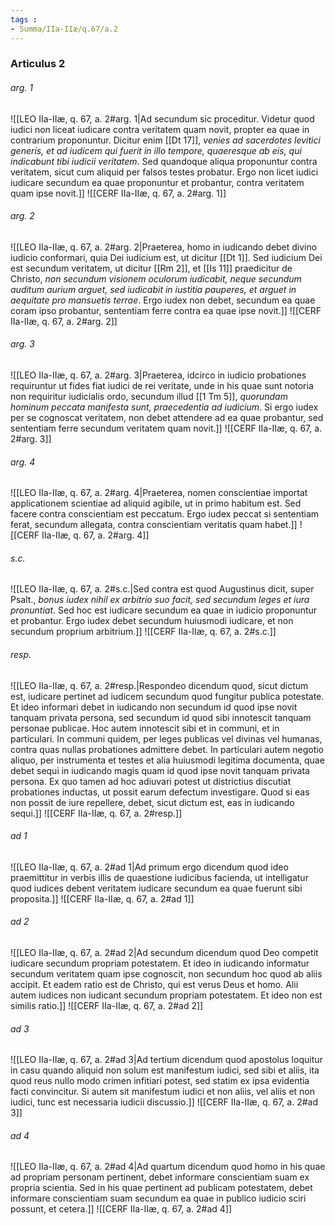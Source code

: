```yaml
---
tags : 
- Summa/IIa-IIæ/q.67/a.2
---
```


### Articulus 2

###### arg. 1
![[LEO IIa-IIæ, q. 67, a. 2#arg. 1|Ad secundum sic proceditur. Videtur quod iudici non liceat iudicare contra veritatem quam novit, propter ea quae in contrarium proponuntur. Dicitur enim [[Dt 17]], *venies ad sacerdotes levitici generis, et ad iudicem qui fuerit in illo tempore, quaeresque ab eis, qui indicabunt tibi iudicii veritatem*. Sed quandoque aliqua proponuntur contra veritatem, sicut cum aliquid per falsos testes probatur. Ergo non licet iudici iudicare secundum ea quae proponuntur et probantur, contra veritatem quam ipse novit.]]
![[CERF IIa-IIæ, q. 67, a. 2#arg. 1]]

###### arg. 2
![[LEO IIa-IIæ, q. 67, a. 2#arg. 2|Praeterea, homo in iudicando debet divino iudicio conformari, quia Dei iudicium est, ut dicitur [[Dt 1]]. Sed iudicium Dei est secundum veritatem, ut dicitur [[Rm 2]], et [[Is 11]] praedicitur de Christo, *non secundum visionem oculorum iudicabit, neque secundum auditum aurium arguet, sed iudicabit in iustitia pauperes, et arguet in aequitate pro mansuetis terrae*. Ergo iudex non debet, secundum ea quae coram ipso probantur, sententiam ferre contra ea quae ipse novit.]]
![[CERF IIa-IIæ, q. 67, a. 2#arg. 2]]

###### arg. 3
![[LEO IIa-IIæ, q. 67, a. 2#arg. 3|Praeterea, idcirco in iudicio probationes requiruntur ut fides fiat iudici de rei veritate, unde in his quae sunt notoria non requiritur iudicialis ordo, secundum illud [[1 Tm 5]], *quorundam hominum peccata manifesta sunt, praecedentia ad iudicium*. Si ergo iudex per se cognoscat veritatem, non debet attendere ad ea quae probantur, sed sententiam ferre secundum veritatem quam novit.]]
![[CERF IIa-IIæ, q. 67, a. 2#arg. 3]]

###### arg. 4
![[LEO IIa-IIæ, q. 67, a. 2#arg. 4|Praeterea, nomen conscientiae importat applicationem scientiae ad aliquid agibile, ut in primo habitum est. Sed facere contra conscientiam est peccatum. Ergo iudex peccat si sententiam ferat, secundum allegata, contra conscientiam veritatis quam habet.]]
![[CERF IIa-IIæ, q. 67, a. 2#arg. 4]]

###### s.c.
![[LEO IIa-IIæ, q. 67, a. 2#s.c.|Sed contra est quod Augustinus dicit, super Psalt., *bonus iudex nihil ex arbitrio suo facit, sed secundum leges et iura pronuntiat*. Sed hoc est iudicare secundum ea quae in iudicio proponuntur et probantur. Ergo iudex debet secundum huiusmodi iudicare, et non secundum proprium arbitrium.]]
![[CERF IIa-IIæ, q. 67, a. 2#s.c.]]

###### resp.
![[LEO IIa-IIæ, q. 67, a. 2#resp.|Respondeo dicendum quod, sicut dictum est, iudicare pertinet ad iudicem secundum quod fungitur publica potestate. Et ideo informari debet in iudicando non secundum id quod ipse novit tanquam privata persona, sed secundum id quod sibi innotescit tanquam personae publicae. Hoc autem innotescit sibi et in communi, et in particulari. In communi quidem, per leges publicas vel divinas vel humanas, contra quas nullas probationes admittere debet. In particulari autem negotio aliquo, per instrumenta et testes et alia huiusmodi legitima documenta, quae debet sequi in iudicando magis quam id quod ipse novit tanquam privata persona. Ex quo tamen ad hoc adiuvari potest ut districtius discutiat probationes inductas, ut possit earum defectum investigare. Quod si eas non possit de iure repellere, debet, sicut dictum est, eas in iudicando sequi.]]
![[CERF IIa-IIæ, q. 67, a. 2#resp.]]

###### ad 1
![[LEO IIa-IIæ, q. 67, a. 2#ad 1|Ad primum ergo dicendum quod ideo praemittitur in verbis illis de quaestione iudicibus facienda, ut intelligatur quod iudices debent veritatem iudicare secundum ea quae fuerunt sibi proposita.]]
![[CERF IIa-IIæ, q. 67, a. 2#ad 1]]

###### ad 2
![[LEO IIa-IIæ, q. 67, a. 2#ad 2|Ad secundum dicendum quod Deo competit iudicare secundum propriam potestatem. Et ideo in iudicando informatur secundum veritatem quam ipse cognoscit, non secundum hoc quod ab aliis accipit. Et eadem ratio est de Christo, qui est verus Deus et homo. Alii autem iudices non iudicant secundum propriam potestatem. Et ideo non est similis ratio.]]
![[CERF IIa-IIæ, q. 67, a. 2#ad 2]]

###### ad 3
![[LEO IIa-IIæ, q. 67, a. 2#ad 3|Ad tertium dicendum quod apostolus loquitur in casu quando aliquid non solum est manifestum iudici, sed sibi et aliis, ita quod reus nullo modo crimen infitiari potest, sed statim ex ipsa evidentia facti convincitur. Si autem sit manifestum iudici et non aliis, vel aliis et non iudici, tunc est necessaria iudicii discussio.]]
![[CERF IIa-IIæ, q. 67, a. 2#ad 3]]

###### ad 4
![[LEO IIa-IIæ, q. 67, a. 2#ad 4|Ad quartum dicendum quod homo in his quae ad propriam personam pertinent, debet informare conscientiam suam ex propria scientia. Sed in his quae pertinent ad publicam potestatem, debet informare conscientiam suam secundum ea quae in publico iudicio sciri possunt, et cetera.]]
![[CERF IIa-IIæ, q. 67, a. 2#ad 4]]

